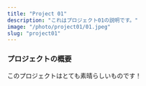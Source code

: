 ```yaml
---
title: "Project 01"
description: "これはプロジェクト01の説明です。"
image: "/photo/project01/01.jpeg"
slug: "project01"
---
```


### プロジェクトの概要
このプロジェクトはとても素晴らしいものです！